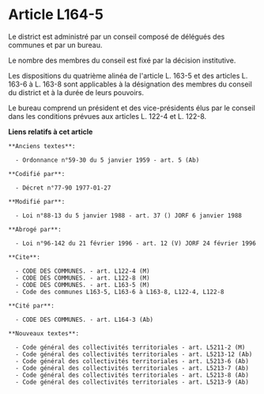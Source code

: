 # Article L164-5

Le district est administré par un conseil composé de délégués des communes et par un bureau.

Le nombre des membres du conseil est fixé par la décision institutive.

Les dispositions du quatrième alinéa de l'article L. 163-5 et des articles L. 163-6 à L. 163-8 sont applicables à la
désignation des membres du conseil du district et à la durée de leurs pouvoirs.

Le bureau comprend un président et des vice-présidents élus par le conseil dans les conditions prévues aux articles L. 122-4
et L. 122-8.

**Liens relatifs à cet article**

	**Anciens textes**:

	  - Ordonnance n°59-30 du 5 janvier 1959 - art. 5 (Ab)

	**Codifié par**:

	  - Décret n°77-90 1977-01-27

	**Modifié par**:

	  - Loi n°88-13 du 5 janvier 1988 - art. 37 () JORF 6 janvier 1988

	**Abrogé par**:

	  - Loi n°96-142 du 21 février 1996 - art. 12 (V) JORF 24 février 1996

	**Cite**:

	  - CODE DES COMMUNES. - art. L122-4 (M)
	  - CODE DES COMMUNES. - art. L122-8 (M)
	  - CODE DES COMMUNES. - art. L163-5 (M)
	  - Code des communes L163-5, L163-6 à L163-8, L122-4, L122-8

	**Cité par**:

	  - CODE DES COMMUNES. - art. L164-3 (Ab)

	**Nouveaux textes**:

	  - Code général des collectivités territoriales - art. L5211-2 (M)
	  - Code général des collectivités territoriales - art. L5213-12 (Ab)
	  - Code général des collectivités territoriales - art. L5213-6 (Ab)
	  - Code général des collectivités territoriales - art. L5213-7 (Ab)
	  - Code général des collectivités territoriales - art. L5213-8 (Ab)
	  - Code général des collectivités territoriales - art. L5213-9 (Ab)

